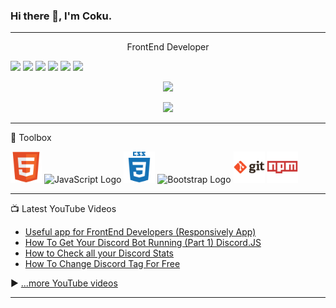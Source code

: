 ### Hi there 👋, I'm Coku.

---

<p align='center'>
  FrontEnd Developer

  <a href="https://twitter.com/coku_mr"><img src="https://img.shields.io/badge/Twitter-1DA1F2?style=for-the-badge&logo=twitter&logoColor=white"/></a>
  <a href="https://www.linkedin.com/in/kristjan-seraj-b141b8203/"><img src="https://img.shields.io/badge/LinkedIn-0077B5?style=for-the-badge&logo=linkedin&logoColor=white"/></a>
   <a href="https://stackoverflow.com/users/15266427/mrcoku"><img src="https://img.shields.io/badge/Stack_Overflow-FE7A16?style=for-the-badge&logo=stack-overflow&logoColor=white"/></a>
  <a href="https://codepen.io/mrcoku"><img src="https://img.shields.io/badge/Codepen-000000?style=for-the-badge&logo=codepen&logoColor=white"/></a>
  <a href="https://www.youtube.com/channel/UCnPiMm-Jp4P5B2dy7SstDjA"><img src="https://img.shields.io/badge/YouTube-FF0000?style=for-the-badge&logo=youtube&logoColor=white"/></a>
   <a href="https://discord.io/remixor"><img src="https://img.shields.io/badge/Discord-7289DA?style=for-the-badge&logo=discord&logoColor=white"/></a>
  </p>
 






<p align='center'>
<a href="#"><img src="https://github-readme-stats.vercel.app/api?username=MrCoku&show_icons=true&theme=algolia" width="350"/></a>
</p>



<p align='center'>
  <a href="#"><img src="https://github-readme-stats.vercel.app/api/top-langs/?username=Mrcoku&layout=compact&theme=algolia"/></a>
</p>



---

🧰 Toolbox


<img src="https://github.com/devicons/devicon/blob/master/icons/html5/html5-original.svg" alt="HTML" width="50" height="50"/> <img src="https://cdn.worldvectorlogo.com/logos/logo-javascript.svg" alt="JavaScript Logo" width="50" height="50"/> <img src="https://github.com/devicons/devicon/blob/master/icons/css3/css3-plain-wordmark.svg" alt="CSS" width="50" height="50"/> <img src="https://cdn.worldvectorlogo.com/logos/bootstrap-4.svg" alt="Bootstrap Logo" width="50" height="50"/> <img src="https://github.com/devicons/devicon/blob/master/icons/git/git-original-wordmark.svg" alt="Git" width="50" height="50"/> <img src="https://github.com/devicons/devicon/blob/master/icons/npm/npm-original-wordmark.svg" alt="npm" width="50" height="50"/> 

---

📺 Latest YouTube Videos

<!-- YOUTUBE-VIDEOS-LIST:START -->
- [Useful app for FrontEnd Developers (Responsively App)](https://youtu.be/Wnb-72o88J8)
- [How To Get Your Discord Bot Running (Part 1) Discord.JS](https://youtu.be/PegMtRqbTnA)
- [How to Check all your Discord Stats](https://youtu.be/Vd9GUJxPHDc)
- [How To Change Discord Tag For Free](https://youtu.be/LGq8dioN510)

<!-- YOUTUBE-VIDEOS-LIST:END -->


▶ [...more YouTube videos](https://www.youtube.com/channel/UCnPiMm-Jp4P5B2dy7SstDjA?sub_confirmation=1)

---






<!--
**MrCoku/MrCoku** is a ✨ _special_ ✨ repository because its `README.md` (this file) appears on your GitHub profile.

Here are some ideas to get you started:

- 🔭 I’m currently working on ...
- 🌱 I’m currently learning ...
- 👯 I’m looking to collaborate on ...
- 🤔 I’m looking for help with ...
- 💬 Ask me about ...
- 📫 How to reach me: ...
- 😄 Pronouns: ...
- ⚡ Fun fact: ...
-->



